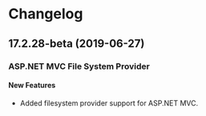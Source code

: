 # Changelog

## 17.2.28-beta (2019-06-27)

### ASP.NET MVC File System Provider

#### New Features

- Added filesystem provider support for ASP.NET MVC.
